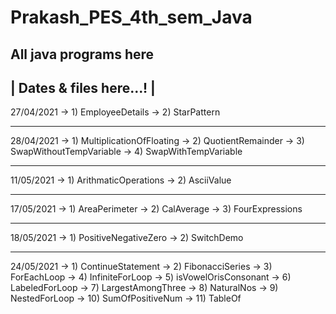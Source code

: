 # Prakash_PES_4th_sem_Java
All java programs here
-----------------------------------------------------------
| Dates & files here...!                                   |
-----------------------------------------------------------
27/04/2021
    -> 1) EmployeeDetails
    -> 2) StarPattern
***********************************************************
28/04/2021
    -> 1) MultiplicationOfFloating
    -> 2) QuotientRemainder
    -> 3) SwapWithoutTempVariable
    -> 4) SwapWithTempVariable
***********************************************************
11/05/2021
    -> 1) ArithmaticOperations
    -> 2) AsciiValue
***********************************************************
17/05/2021
    -> 1) AreaPerimeter
    -> 2) CalAverage
    -> 3) FourExpressions
***********************************************************
18/05/2021
    -> 1) PositiveNegativeZero
    -> 2) SwitchDemo
***********************************************************
24/05/2021
    -> 1) ContinueStatement
    -> 2) FibonacciSeries
    -> 3) ForEachLoop
    -> 4) InfiniteForLoop
    -> 5) isVowelOrisConsonant
    -> 6) LabeledForLoop
    -> 7) LargestAmongThree
    -> 8) NaturalNos
    -> 9) NestedForLoop
    -> 10) SumOfPositiveNum
    -> 11) TableOf
